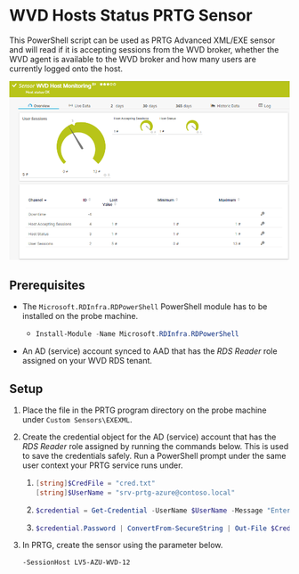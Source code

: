 # WVD Hosts Status PRTG Sensor

This PowerShell script can be used as  PRTG Advanced XML/EXE sensor and will read if it is accepting sessions from the WVD broker, whether the WVD agent is available to the WVD broker and how many users are currently logged onto the host.

![Screenshot](https://github.com/PylsaPylsa/Powershell/raw/master/WVD%20Hosts%20Status%20PRTG%20Status/screenshot.png)

## Prerequisites

* The `Microsoft.RDInfra.RDPowerShell` PowerShell module has to be installed on the probe machine.

  * ```powershell
    Install-Module -Name Microsoft.RDInfra.RDPowerShell
    ```

* An AD (service) account synced to AAD that has the *RDS Reader* role assigned on your WVD RDS tenant.

## Setup

1. Place the file in the PRTG program directory on the probe machine under `Custom Sensors\EXEXML`.

2. Create the credential object for the AD (service) account that has the  *RDS Reader* role assigned by running the commands below. This is used to save the credentials safely. Run a PowerShell prompt under the same user context your PRTG service runs under.

   1. ```powershell
      [string]$CredFile = "cred.txt"
      [string]$UserName = "srv-prtg-azure@contoso.local"
      ```

   2. ```powershell
      $credential = Get-Credential -UserName $UserName -Message "Enter Credentials"
      ```

   3. ```powershell
      $credential.Password | ConvertFrom-SecureString | Out-File $CredFile
      ```

3. In PRTG, create the sensor using the parameter below.

   ```
   -SessionHost LV5-AZU-WVD-12
   ```

   


